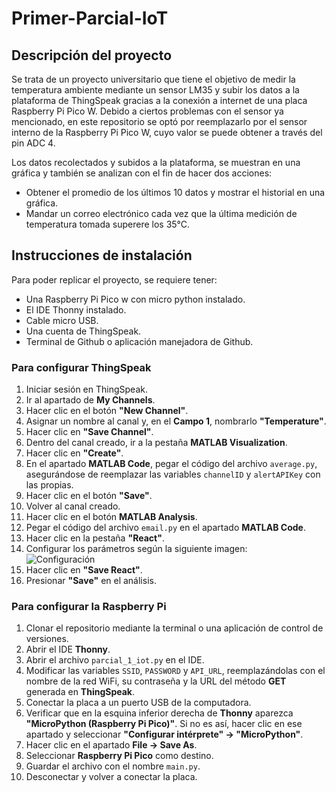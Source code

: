 # Primer-Parcial-IoT
## Descripción del proyecto
Se trata de un proyecto universitario que tiene el objetivo de medir la temperatura ambiente mediante un sensor LM35 y subir los datos a la plataforma de ThingSpeak gracias a la conexión a internet de una placa Raspberry Pi Pico W.
Debido a ciertos problemas con el sensor ya mencionado, en este repositorio se optó por reemplazarlo por el sensor interno de la Raspberry Pi Pico W, cuyo valor se puede obtener a través del pin ADC 4.

Los datos recolectados y subidos a la plataforma, se muestran en una gráfica y también se analizan con el fin de hacer dos acciones:
<ul>
  <li>Obtener el promedio de los últimos 10 datos y mostrar el historial en una gráfica.</li>
  <li>Mandar un correo electrónico cada vez que la última medición de temperatura tomada superere los 35°C.</li>
</ul>

## Instrucciones de instalación
Para poder replicar el proyecto, se requiere tener:
<ul>
  <li>Una Raspberry Pi Pico w con micro python instalado. </li>
  <li>El IDE Thonny instalado.</li>
  <li>Cable micro USB.</li>
  <li>Una cuenta de ThingSpeak.</li>
  <li>Terminal de Github o aplicación manejadora de Github.</li>
</ul>

### Para configurar ThingSpeak
<ol>
  <li>Iniciar sesión en ThingSpeak.</li>
  <li>Ir al apartado de <strong>My Channels</strong>.</li>
  <li>Hacer clic en el botón <strong>"New Channel"</strong>.</li>
  <li>Asignar un nombre al canal y, en el <strong>Campo 1</strong>, nombrarlo <strong>"Temperature"</strong>.</li>
  <li>Hacer clic en <strong>"Save Channel"</strong>.</li>
  <li>Dentro del canal creado, ir a la pestaña <strong>MATLAB Visualization</strong>.</li>
  <li>Hacer clic en <strong>"Create"</strong>.</li>
  <li>En el apartado <strong>MATLAB Code</strong>, pegar el código del archivo <code>average.py</code>, asegurándose de reemplazar las variables <code>channelID</code> y <code>alertAPIKey</code> con las propias.</li>
  <li>Hacer clic en el botón <strong>"Save"</strong>.</li>
  <li>Volver al canal creado.</li>
  <li>Hacer clic en el botón <strong>MATLAB Analysis</strong>.</li>
  <li>Pegar el código del archivo <code>email.py</code> en el apartado <strong>MATLAB Code</strong>.</li>
  <li>Hacer clic en la pestaña <strong>"React"</strong>.</li>
  <li>Configurar los parámetros según la siguiente imagen:</li>
  <img src="https://github.com/user-attachments/assets/360bd4df-7a04-4925-bd14-e4d12f231efa" alt="Configuración">
  <li>Hacer clic en <strong>"Save React"</strong>.</li>
  <li>Presionar <strong>"Save"</strong> en el análisis.</li>
</ol>

### Para configurar la Raspberry Pi
<ol>
  <li>Clonar el repositorio mediante la terminal o una aplicación de control de versiones.</li>
  <li>Abrir el IDE <strong>Thonny</strong>.</li>
  <li>Abrir el archivo <code>parcial_1_iot.py</code> en el IDE.</li>
  <li>Modificar las variables <code>SSID</code>, <code>PASSWORD</code> y <code>API_URL</code>, reemplazándolas con el nombre de la red WiFi, su contraseña y la URL del método <strong>GET</strong> generada en <strong>ThingSpeak</strong>.</li>
  <li>Conectar la placa a un puerto USB de la computadora.</li>
  <li>Verificar que en la esquina inferior derecha de <strong>Thonny</strong> aparezca <strong>"MicroPython (Raspberry Pi Pico)"</strong>. Si no es así, hacer clic en ese apartado y seleccionar <strong>"Configurar intérprete" -> "MicroPython"</strong>.</li>
  <li>Hacer clic en el apartado <strong>File -> Save As</strong>.</li>
  <li>Seleccionar <strong>Raspberry Pi Pico</strong> como destino.</li>
  <li>Guardar el archivo con el nombre <code>main.py</code>.</li>
  <li>Desconectar y volver a conectar la placa.</li>
</ol>

